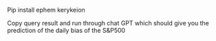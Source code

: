 Pip install ephem kerykeion

Copy query result and run through chat GPT which should give you the prediction of the daily bias of the S&P500
